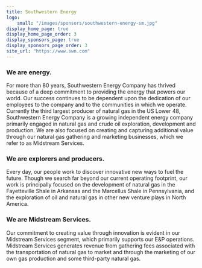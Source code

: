 ```yaml
---
title: Southwestern Energy
logo:
    small: "/images/sponsors/southwestern-energy-sm.jpg"
display_home_page: true
display_home_page_order: 3
display_sponsors_page: true
display_sponsors_page_order: 3
site_url: "https://www.swn.com"
---
```


### We are energy. 
For more than 80 years, Southwestern Energy Company has thrived because of a deep commitment to providing the energy that powers our world. Our success continues to be dependent upon the dedication of our employees to the company and to the communities in which we operate.
Currently the third largest producer of natural gas in the US Lower 48, Southwestern Energy Company is a growing independent energy company primarily engaged in natural gas and crude oil exploration, development and production. We are also focused on creating and capturing additional value through our natural gas gathering and marketing businesses, which we refer to as Midstream Services.

### We are explorers and producers. 
Every day, our people work to discover innovative new ways to fuel the future. Though we search far beyond our current operating footprint, our work is principally focused on the development of natural gas in the Fayetteville Shale in Arkansas and the Marcellus Shale in Pennsylvania, and the exploration of oil and natural gas in other new venture plays in North America.

### We are Midstream Services. 
Our commitment to creating value through innovation is evident in our Midstream Services segment, which primarily supports our E&P operations. Midstream Services generates revenue from gathering fees associated with the transportation of natural gas to market and through the marketing of our own gas production and some third-party natural gas.